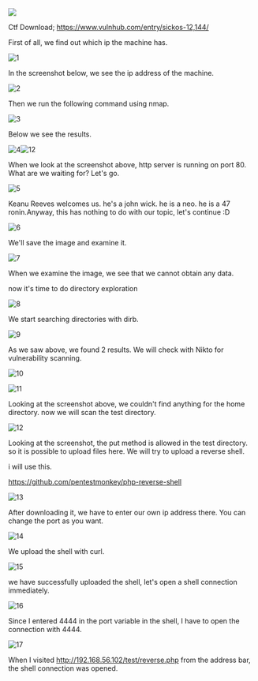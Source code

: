 

<img src="https://www.vulnhub.com/media/img/entry/watermarked/d1844af893edd2b0716dafa35a8172dc143c3911.png">

Ctf Download;
https://www.vulnhub.com/entry/sickos-12,144/

First of all, we find out which ip the machine has.


![1](https://user-images.githubusercontent.com/32979760/124518976-a7151b80-ddf0-11eb-8d20-2ed7fedd68b6.PNG)

In the screenshot below, we see the ip address of the machine.

![2](https://user-images.githubusercontent.com/32979760/124519211-4c2ff400-ddf1-11eb-9403-b1acd11c975e.PNG)

Then we run the following command using nmap.

![3](https://user-images.githubusercontent.com/32979760/124519278-7f728300-ddf1-11eb-89b6-275961b6f749.PNG)

Below we see the results.

![4](https://user-images.githubusercontent.com/32979760/124519353-b6489900-ddf1-11eb-870d-4a2f4650b41f.PNG)![12](https://user-images.githubusercontent.com/32979760/124520366-f1000080-ddf4-11eb-90e9-4d7841ac2982.PNG)


When we look at the screenshot above, http server is running on port 80. What are we waiting for? Let's go.

![5](https://user-images.githubusercontent.com/32979760/124519411-e7c16480-ddf1-11eb-84a6-aae415a054e8.PNG)

Keanu Reeves welcomes us. he's a john wick. he is a neo. he is a 47 ronin.Anyway, this has nothing to do with our topic, let's continue :D

![6](https://user-images.githubusercontent.com/32979760/124519563-5999ae00-ddf2-11eb-87f8-f75a34f25d5b.PNG)

We'll save the image and examine it.

![7](https://user-images.githubusercontent.com/32979760/124519757-e2b0e500-ddf2-11eb-8895-074086c6922d.PNG)

When we examine the image, we see that we cannot obtain any data.

now it's time to do directory exploration

![8](https://user-images.githubusercontent.com/32979760/124519815-2b689e00-ddf3-11eb-8885-02a3fe571f66.PNG)

We start searching directories with dirb.

![9](https://user-images.githubusercontent.com/32979760/124519884-610d8700-ddf3-11eb-84e3-4586340c1812.PNG)

As we saw above, we found 2 results. We will check with Nikto for vulnerability scanning.

![10](https://user-images.githubusercontent.com/32979760/124519973-adf15d80-ddf3-11eb-8770-6bce78fa6fee.PNG)

![11](https://user-images.githubusercontent.com/32979760/124520129-2f48f000-ddf4-11eb-821b-55842215803a.PNG)

Looking at the screenshot above, we couldn't find anything for the home directory. now we will scan the test directory.

![12](https://user-images.githubusercontent.com/32979760/124520391-0a08b180-ddf5-11eb-8bff-5ad0afed99dd.PNG)

Looking at the screenshot, the put method is allowed in the test directory. so it is possible to upload files here. We will try to upload a reverse shell.

i will use this.

https://github.com/pentestmonkey/php-reverse-shell

![13](https://user-images.githubusercontent.com/32979760/124520626-a763e580-ddf5-11eb-891f-9d108f90c887.PNG)

After downloading it, we have to enter our own ip address there.
You can change the port as you want.

![14](https://user-images.githubusercontent.com/32979760/124520849-5dc7ca80-ddf6-11eb-8d8b-20407d27b77a.PNG)

We upload the shell with curl.

![15](https://user-images.githubusercontent.com/32979760/124520940-9bc4ee80-ddf6-11eb-8dfb-ec6ee65e2405.PNG)

we have successfully uploaded the shell, let's open a shell connection immediately.

![16](https://user-images.githubusercontent.com/32979760/124521009-d038aa80-ddf6-11eb-917c-be579ec30a25.PNG)

Since I entered 4444 in the port variable in the shell, I have to open the connection with 4444.

![17](https://user-images.githubusercontent.com/32979760/124521300-af248980-ddf7-11eb-9b73-d98731ba620f.PNG)

When I visited http://192.168.56.102/test/reverse.php from the address bar, the shell connection was opened.



